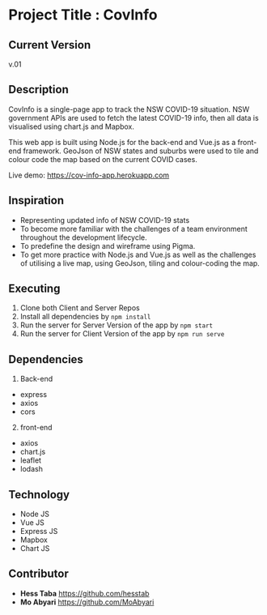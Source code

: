 # Project Title : CovInfo


## Current Version

v.01

## Description

CovInfo is a single-page app to track the NSW COVID-19 situation. NSW government APIs are used to fetch the latest COVID-19 info, then all data is visualised using chart.js and Mapbox.

This web app is built using Node.js for the back-end and Vue.js as a front-end framework. GeoJson of NSW states and suburbs were used to tile and colour code the map based on the current COVID cases. 

Live demo: https://cov-info-app.herokuapp.com


## Inspiration

* Representing updated info of NSW COVID-19 stats  
* To become more familiar with the challenges of a team environment throughout the development lifecycle.
* To predefine the design and wireframe using Pigma. 
* To get more practice with Node.js and Vue.js as well as the challenges of utilising a live map, using GeoJson, tiling and colour-coding the map. 


## Executing

1. Clone both Client and Server Repos
2. Install all dependencies by `npm install` 
3. Run the server for Server Version of the app by `npm start`
4. Run the server for Client Version of the app by `npm run serve`


## Dependencies

1. Back-end
* express 
* axios 
* cors

2. front-end
* axios 
* chart.js
* leaflet
* lodash


## Technology

* Node JS
* Vue JS
* Express JS
* Mapbox
* Chart JS 


## Contributor 

* **Hess Taba** https://github.com/hesstab
* **Mo Abyari** https://github.com/MoAbyari





